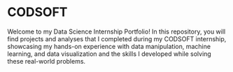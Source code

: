 # CODSOFT
Welcome to my Data Science Internship Portfolio! In this repository, you will find projects and analyses that I completed during my CODSOFT internship, showcasing my hands-on experience with data manipulation, machine learning, and data visualization and the skills I developed while solving these real-world problems.
